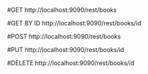 #GET 
 http://localhost:9090/rest/books

#GET BY ID 
http://localhost:9090/rest/books/id

#POST 
http://localhost:9090/rest/books

#PUT 
http://localhost:9090/rest/books/id

#DELETE 
http://localhost:9090/rest/books/id